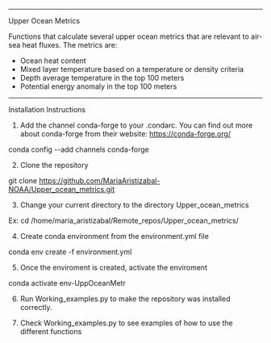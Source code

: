 **********************************************************************************************
Upper Ocean Metrics

Functions that calculate several upper ocean metrics that are relevant to air-sea heat fluxes. 
The metrics are:
- Ocean heat content
- Mixed layer temperature based on a temperature or density criteria
- Depth average temperature in the top 100 meters
- Potential energy anomaly in the top 100 meters

*********************************************************************************************
Installation Instructions

1. Add the channel conda-forge to your .condarc. You can find out more about conda-forge from their website: https://conda-forge.org/

conda config --add channels conda-forge

2. Clone the repository

git clone https://github.com/MariaAristizabal-NOAA/Upper_ocean_metrics.git

3. Change your current directory to the directory Upper_ocean_metrics

Ex: cd /home/maria_aristizabal/Remote_repos/Upper_ocean_metrics/

4. Create conda environment from the environment.yml file

conda env create -f environment.yml

5. Once the enviroment is created, activate the enviroment

conda activate env-UppOceanMetr

6. Run Working_examples.py to make the repository was installed correctly. 

7. Check Working_examples.py to see examples of how to use the different functions





